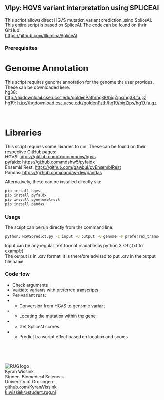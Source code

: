 ## VIpy: HGVS variant interpretation using SPLICEAI
This script allows direct HGVS mutation variant prediction using SpliceAI. 
<br>
This entire script is based on SpliceAI. The code can be found on their GitHub:<br>
https://github.com/Illumina/SpliceAI
<br>

### Prerequisites
# Genome Annotation
This script requires genome annotation for the genome the user provides. These can be downloaded here:<br>
hg38: http://hgdownload.cse.ucsc.edu/goldenPath/hg38/bigZips/hg38.fa.gz<br>
hg19: http://hgdownload.cse.ucsc.edu/goldenPath/hg19/bigZips/hg19.fa.gz<br>
<br>
<br>
# Libraries
This script requires some libraries to run. These can be found on their respective GitHub pages:<br>
HGVS:         https://github.com/biocommons/hgvs<br>
pyfaidx:      https://github.com/mdshw5/pyfaidx<br>
Ensembl Rest: https://github.com/gawbul/pyEnsemblRest<br>
Pandas:       https://github.com/pandas-dev/pandas<br>

Alternatively, these can be installed directly via:
```sh
pip install hgvs
pip install pyfaidx
pip install pyensemblrest
pip install pandas
```

### Usage
The script can be run directly from the command line:
```sh
python3 HGVSpredict.py -I input -O output -G genome -P preferred_transcript (optional)
```
Input can be any regular text format readable by python 3.7.9 (.txt for example)<br>
The output is in .csv format. It is therefore advised to put .csv in the output file name.<br>

### Code flow
* Check arguments
* Validate variants with preferred transcripts
* Per-variant runs:
* * Conversion from HGVS to genomic variant 
* * Locating the mutation within the gene
* * Get SpliceAI scores
* * Predict transcript effect based on location and scores
<br>
<br>
<br>

![RUG logo](https://www.rug.nl/about-ug/practical-matters/huisstijl/huisstijl-basiselementen/images/rugr_logonl_rood_rgb-web.png)<br>
Kyran Wissink<br>
Student Biomedical Sciences<br>
University of Groningen<br>
github.com/KyranWissink<br>
k.wissink@student.rug.nl<br>
